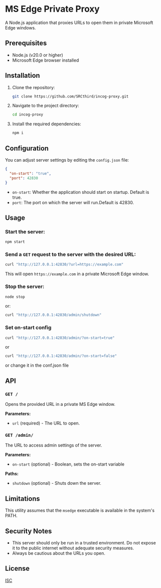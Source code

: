 # MS Edge Private Proxy

A Node.js application that proxies URLs to open them in private Microsoft Edge windows.

## Prerequisites

- Node.js (v20.0 or higher)
- Microsoft Edge browser installed

## Installation

1. Clone the repository:

   ```bash
   git clone https://github.com/SRCthird/incog-proxy.git
   ```

2. Navigate to the project directory:

   ```bash
   cd incog-proxy
   ```

3. Install the required dependencies:

   ```bash
   npm i
   ```

## Configuration

You can adjust server settings by editing the `config.json` file:

```json
{
  "on-start": "true",
  "port": 42830
}
```

- `on-start`: Whether the application should start on startup. Default is true.
- `port`: The port on which the server will run.Default is 42830.

## Usage

### Start the server:

```bash
npm start
```

### Send a `GET` request to the server with the desired URL:

```bash
curl "http://127.0.0.1:42830/?url=https://example.com"
```

This will open `https://example.com` in a private Microsoft Edge window.

### Stop the server:

```bash
node stop
```
or:
```bash
curl "http://127.0.0.1:42830/admin/shutdown"
```

### Set on-start config

```bash
curl "http://127.0.0.1:42830/admin/?on-start=true"
```
or 
```bash
curl "http://127.0.0.1:42830/admin/?on-start=false"
```
or change it in the conf.json file

## API

### `GET /`

Opens the provided URL in a private MS Edge window.

**Parameters:**

- `url` (required) - The URL to open.

### `GET /admin/`

The URL to access admin settings of the server.

**Parameters:**

- `on-start` (optional) - Boolean, sets the on-start variable

**Paths:**

- `shutdown` (optional) - Shuts down the server.

## Limitations

This utility assumes that the `msedge` executable is available in the system's PATH.

## Security Notes

- This server should only be run in a trusted environment. Do not expose it to the public internet without adequate security measures.
- Always be cautious about the URLs you open.

## License

[ISC](./LICENSE)